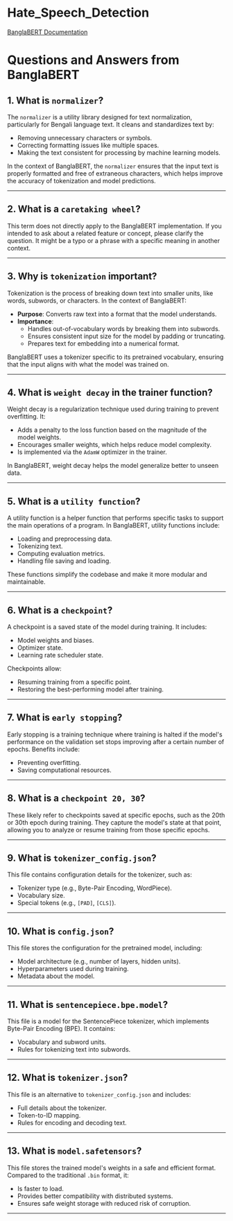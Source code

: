 # Hate_Speech_Detection

[BanglaBERT Documentation](https://github.com/tajuar-akash-hub/Bengali_Hate_Speech_Detection_Using_BanglaBERT_-_XLM_R_/files/BanglaBERT.md)


# Questions and Answers from BanglaBERT

## 1. What is `normalizer`?
The `normalizer` is a utility library designed for text normalization, particularly for Bengali language text. It cleans and standardizes text by:
- Removing unnecessary characters or symbols.
- Correcting formatting issues like multiple spaces.
- Making the text consistent for processing by machine learning models.

In the context of BanglaBERT, the `normalizer` ensures that the input text is properly formatted and free of extraneous characters, which helps improve the accuracy of tokenization and model predictions.

---

## 2. What is a `caretaking wheel`?
This term does not directly apply to the BanglaBERT implementation. If you intended to ask about a related feature or concept, please clarify the question. It might be a typo or a phrase with a specific meaning in another context.

---

## 3. Why is `tokenization` important?
Tokenization is the process of breaking down text into smaller units, like words, subwords, or characters. In the context of BanglaBERT:
- **Purpose**: Converts raw text into a format that the model understands.
- **Importance**:
  - Handles out-of-vocabulary words by breaking them into subwords.
  - Ensures consistent input size for the model by padding or truncating.
  - Prepares text for embedding into a numerical format.

BanglaBERT uses a tokenizer specific to its pretrained vocabulary, ensuring that the input aligns with what the model was trained on.

---

## 4. What is `weight decay` in the trainer function?
Weight decay is a regularization technique used during training to prevent overfitting. It:
- Adds a penalty to the loss function based on the magnitude of the model weights.
- Encourages smaller weights, which helps reduce model complexity.
- Is implemented via the `AdamW` optimizer in the trainer.

In BanglaBERT, weight decay helps the model generalize better to unseen data.

---

## 5. What is a `utility function`?
A utility function is a helper function that performs specific tasks to support the main operations of a program. In BanglaBERT, utility functions include:
- Loading and preprocessing data.
- Tokenizing text.
- Computing evaluation metrics.
- Handling file saving and loading.

These functions simplify the codebase and make it more modular and maintainable.

---

## 6. What is a `checkpoint`?
A checkpoint is a saved state of the model during training. It includes:
- Model weights and biases.
- Optimizer state.
- Learning rate scheduler state.

Checkpoints allow:
- Resuming training from a specific point.
- Restoring the best-performing model after training.

---

## 7. What is `early stopping`?
Early stopping is a training technique where training is halted if the model's performance on the validation set stops improving after a certain number of epochs. Benefits include:
- Preventing overfitting.
- Saving computational resources.

---

## 8. What is a `checkpoint 20, 30`?
These likely refer to checkpoints saved at specific epochs, such as the 20th or 30th epoch during training. They capture the model's state at that point, allowing you to analyze or resume training from those specific epochs.

---

## 9. What is `tokenizer_config.json`?
This file contains configuration details for the tokenizer, such as:
- Tokenizer type (e.g., Byte-Pair Encoding, WordPiece).
- Vocabulary size.
- Special tokens (e.g., `[PAD]`, `[CLS]`).

---

## 10. What is `config.json`?
This file stores the configuration for the pretrained model, including:
- Model architecture (e.g., number of layers, hidden units).
- Hyperparameters used during training.
- Metadata about the model.

---

## 11. What is `sentencepiece.bpe.model`?
This file is a model for the SentencePiece tokenizer, which implements Byte-Pair Encoding (BPE). It contains:
- Vocabulary and subword units.
- Rules for tokenizing text into subwords.

---

## 12. What is `tokenizer.json`?
This file is an alternative to `tokenizer_config.json` and includes:
- Full details about the tokenizer.
- Token-to-ID mapping.
- Rules for encoding and decoding text.

---

## 13. What is `model.safetensors`?
This file stores the trained model's weights in a safe and efficient format. Compared to the traditional `.bin` format, it:
- Is faster to load.
- Provides better compatibility with distributed systems.
- Ensures safe weight storage with reduced risk of corruption.

---

